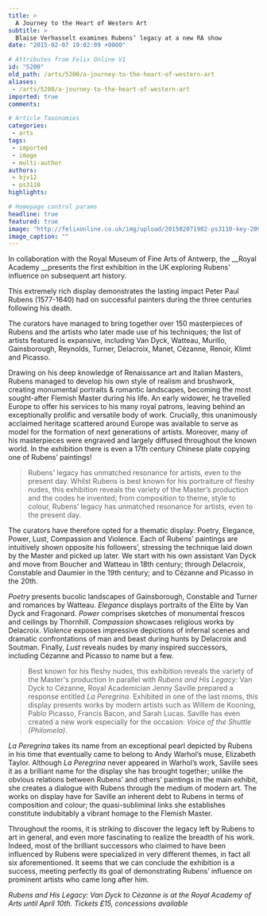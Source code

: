 ```yaml
---
title: >
  A Journey to the Heart of Western Art
subtitle: >
  Blaise Verhasselt examines Rubens’ legacy at a new RA show
date: "2015-02-07 19:02:09 +0000"

# Attributes from Felix Online V1
id: "5200"
old_path: /arts/5200/a-journey-to-the-heart-of-western-art
aliases:
 - /arts/5200/a-journey-to-the-heart-of-western-art
imported: true
comments:

# Article Taxonomies
categories:
 - arts
tags:
 - imported
 - image
 - multi-author
authors:
 - bjv12
 - ps3110
highlights:

# Homepage control params
headline: true
featured: true
image: "http://felixonline.co.uk/img/upload/201502071902-ps3110-key-209-copya.jpg"
image_caption: ""
---
```


In collaboration with the Royal Museum of Fine Arts of Antwerp, the __Royal Academy __presents the first exhibition in the UK exploring Rubens’ influence on subsequent art history.

This extremely rich display demonstrates the lasting impact Peter Paul Rubens (1577-1640) had on successful painters during the three centuries following his death.

The curators have managed to bring together over 150 masterpieces of Rubens and the artists who later made use of his techniques; the list of artists featured is expansive, including Van Dyck, Watteau, Murillo, Gainsborough, Reynolds, Turner, Delacroix, Manet, Cézanne, Renoir, Klimt and Picasso.

Drawing on his deep knowledge of Renaissance art and Italian Masters, Rubens managed to develop his own style of realism and brushwork, creating monumental portraits & romantic landscapes, becoming the most sought-after Flemish Master during his life. An early widower, he travelled Europe to offer his services to his many royal patrons, leaving behind an exceptionally prolific and versatile body of work. Crucially, this unanimously acclaimed heritage scattered around Europe was available to serve as model for the formation of next generations of artists. Moreover, many of his masterpieces were engraved and largely diffused throughout the known world. In the exhibition there is even a 17th century Chinese plate copying one of Rubens’ paintings!
> Rubens' legacy has unmatched resonance for artists, even to the present day.
Whilst Rubens is best known for his portraiture of fleshy nudes, this exhibition reveals the variety of the Master’s production and the codes he invented; from composition to theme, style to colour, Rubens’ legacy has unmatched resonance for artists, even to the present day.

The curators have therefore opted for a thematic display: Poetry, Elegance, Power, Lust, Compassion and Violence. Each of Rubens’ paintings are intuitively shown opposite his followers’, stressing the technique laid down by the Master and picked up later. We start with his own assistant Van Dyck and move from Boucher and Watteau in 18th century; through Delacroix, Constable and Daumier in the 19th century; and to Cézanne and Picasso in the 20th.

_Poetry_ presents bucolic landscapes of Gainsborough, Constable and Turner and romances by Watteau. _Elegance_ displays portraits of the Elite by Van Dyck and Fragonard. _Power_ comprises sketches of monumental frescos and ceilings by Thornhill. _Compassion_ showcases religious works by Delacroix. _Violence_ exposes impressive depictions of infernal scenes and dramatic confrontations of man and beast during hunts by Delacroix and Soutman. Finally, _Lust_ reveals nudes by many inspired successors, including Cézanne and Picasso to name but a few.
> Best known for his fleshy nudes, this exhibition reveals the variety of the Master's production
In parallel with _Rubens and His Legacy_: Van Dyck to Cézanne, Royal Academician Jenny Saville prepared a response entitled _La Peregrina_. Exhibited in one of the last rooms, this display presents works by modern artists such as Willem de Kooning, Pablo Picasso, Francis Bacon, and Sarah Lucas. Saville has even created a new work especially for the occasion: _Voice of the Shuttle (Philomela)_.

_La Peregrina_ takes its name from an exceptional pearl depicted by Rubens in his time that eventually came to belong to Andy Warhol’s muse, Elizabeth Taylor. Although _La Peregrina_ never appeared in Warhol’s work, Saville sees it as a brilliant name for the display she has brought together; unlike the obvious relations between Rubens’ and others’ paintings in the main exhibit, she creates a dialogue with Rubens through the medium of modern art. The works on display have for Saville an inherent debt to Rubens in terms of composition and colour; the quasi-subliminal links she establishes constitute indubitably a vibrant homage to the Flemish Master.

Throughout the rooms, it is striking to discover the legacy left by Rubens to art in general, and even more fascinating to realize the breadth of his work. Indeed, most of the brilliant successors who claimed to have been influenced by Rubens were specialized in very different themes, in fact all six aforementioned. It seems that we can conclude the exhibition is a success, meeting perfectly its goal of demonstrating Rubens’ influence on prominent artists who came long after him.

_Rubens and His Legacy: Van Dyck to Cézanne is at the Royal Academy of Arts until April 10th. Tickets £15, concessions available_
